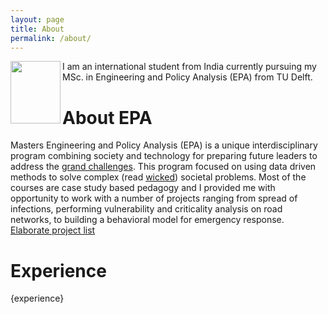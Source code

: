 ```yaml
---
layout: page
title: About
permalink: /about/
---
```


<img align="left" width="80" height="100"  src="https://drive.google.com/uc?export=view&id=1EZwjr-uqfOMBPB7WdFY5g4egWsd7GXvP">


I am an international student from India currently pursuing my MSc. in Engineering and Policy Analysis (EPA) from TU Delft.



# About EPA
Masters Engineering and Policy Analysis (EPA) is a unique interdisciplinary program combining society and technology for preparing future leaders to address the [grand challenges]().
This program focused on using data driven methods to solve complex (read [wicked]()) societal problems.
Most of the courses are case study based pedagogy and I provided me with opportunity to work with a number of projects ranging from spread of infections, performing vulnerability and criticality analysis on road networks, to building a behavioral model for emergency response.
[Elaborate project list]()

# Experience
{experience}




